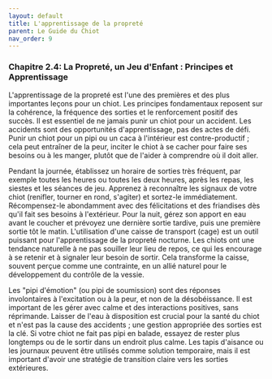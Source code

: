 ```yaml
---
layout: default
title: L'apprentissage de la propreté
parent: Le Guide du Chiot
nav_order: 9
---
```


### **Chapitre 2.4: La Propreté, un Jeu d'Enfant : Principes et Apprentissage**

L'apprentissage de la propreté est l'une des premières et des plus importantes leçons pour un chiot. Les principes fondamentaux reposent sur la cohérence, la fréquence des sorties et le renforcement positif des succès. Il est essentiel de ne jamais punir un chiot pour un accident. Les accidents sont des opportunités d'apprentissage, pas des actes de défi. Punir un chiot pour un pipi ou un caca à l'intérieur est contre-productif ; cela peut entraîner de la peur, inciter le chiot à se cacher pour faire ses besoins ou à les manger, plutôt que de l'aider à comprendre où il doit aller.

Pendant la journée, établissez un horaire de sorties très fréquent, par exemple toutes les heures ou toutes les deux heures, après les repas, les siestes et les séances de jeu. Apprenez à reconnaître les signaux de votre chiot (renifler, tourner en rond, s'agiter) et sortez-le immédiatement. Récompensez-le abondamment avec des félicitations et des friandises dès qu'il fait ses besoins à l'extérieur. Pour la nuit, gérez son apport en eau avant le coucher et prévoyez une dernière sortie tardive, puis une première sortie tôt le matin. L'utilisation d'une caisse de transport (cage) est un outil puissant pour l'apprentissage de la propreté nocturne. Les chiots ont une tendance naturelle à ne pas souiller leur lieu de repos, ce qui les encourage à se retenir et à signaler leur besoin de sortir. Cela transforme la caisse, souvent perçue comme une contrainte, en un allié naturel pour le développement du contrôle de la vessie.

Les "pipi d'émotion" (ou pipi de soumission) sont des réponses involontaires à l'excitation ou à la peur, et non de la désobéissance. Il est important de les gérer avec calme et des interactions positives, sans réprimande. Laisser de l'eau à disposition est crucial pour la santé du chiot et n'est pas la cause des accidents ; une gestion appropriée des sorties est la clé. Si votre chiot ne fait pas pipi en balade, essayez de rester plus longtemps ou de le sortir dans un endroit plus calme. Les tapis d'aisance ou les journaux peuvent être utilisés comme solution temporaire, mais il est important d'avoir une stratégie de transition claire vers les sorties extérieures. 